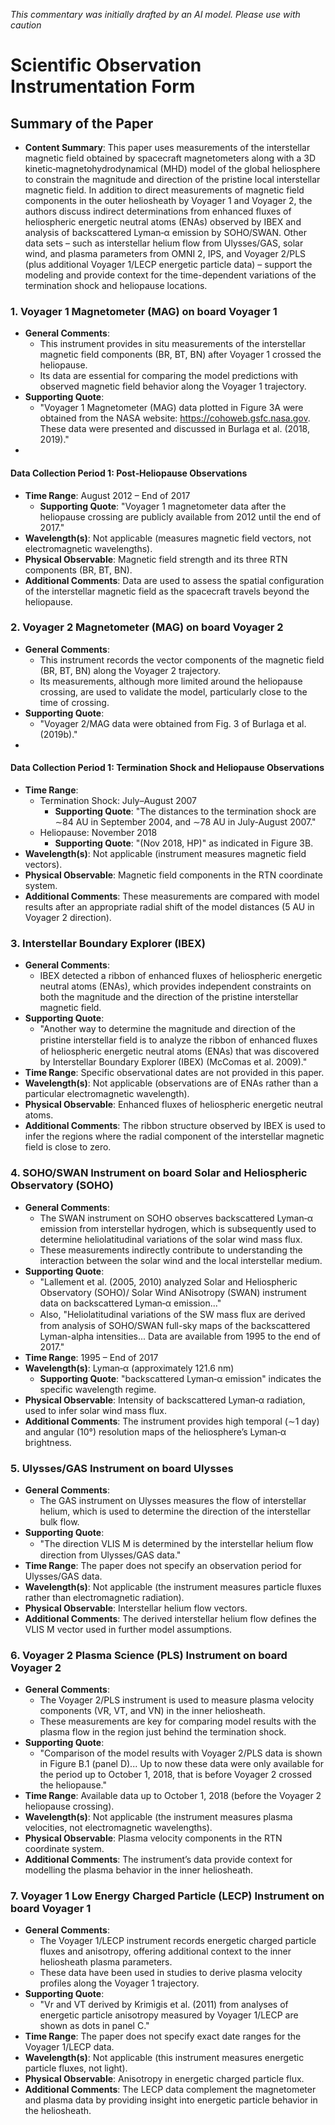 _This commentary was initially drafted by an AI model. Please use with caution_

# Scientific Observation Instrumentation Form

## Summary of the Paper
- **Content Summary**: This paper uses measurements of the interstellar magnetic field obtained by spacecraft magnetometers along with a 3D kinetic‑magnetohydrodynamical (MHD) model of the global heliosphere to constrain the magnitude and direction of the pristine local interstellar magnetic field. In addition to direct measurements of magnetic field components in the outer heliosheath by Voyager 1 and Voyager 2, the authors discuss indirect determinations from enhanced fluxes of heliospheric energetic neutral atoms (ENAs) observed by IBEX and analysis of backscattered Lyman‑α emission by SOHO/SWAN. Other data sets – such as interstellar helium flow from Ulysses/GAS, solar wind, and plasma parameters from OMNI 2, IPS, and Voyager 2/PLS (plus additional Voyager 1/LECP energetic particle data) – support the modeling and provide context for the time-dependent variations of the termination shock and heliopause locations.

### 1. Voyager 1 Magnetometer (MAG) on board Voyager 1
- **General Comments**:
   - This instrument provides in situ measurements of the interstellar magnetic field components (BR, BT, BN) after Voyager 1 crossed the heliopause.
   - Its data are essential for comparing the model predictions with observed magnetic field behavior along the Voyager 1 trajectory.
- **Supporting Quote**:
   - "Voyager 1 Magnetometer (MAG) data plotted in Figure 3A were obtained from the NASA website: https://cohoweb.gsfc.nasa.gov. These data were presented and discussed in Burlaga et al. (2018, 2019)." 
- 
#### Data Collection Period 1: Post‑Heliopause Observations
- **Time Range**: August 2012 – End of 2017  
   - **Supporting Quote**: "Voyager 1 magnetometer data after the heliopause crossing are publicly available from 2012 until the end of 2017."
- **Wavelength(s)**: Not applicable (measures magnetic field vectors, not electromagnetic wavelengths).
- **Physical Observable**: Magnetic field strength and its three RTN components (BR, BT, BN).
- **Additional Comments**: Data are used to assess the spatial configuration of the interstellar magnetic field as the spacecraft travels beyond the heliopause.

### 2. Voyager 2 Magnetometer (MAG) on board Voyager 2
- **General Comments**:
   - This instrument records the vector components of the magnetic field (BR, BT, BN) along the Voyager 2 trajectory.
   - Its measurements, although more limited around the heliopause crossing, are used to validate the model, particularly close to the time of crossing.
- **Supporting Quote**:
   - "Voyager 2/MAG data were obtained from Fig. 3 of Burlaga et al. (2019b)."
- 
#### Data Collection Period 1: Termination Shock and Heliopause Observations
- **Time Range**: 
   - Termination Shock: July–August 2007  
      - **Supporting Quote**: "The distances to the termination shock are ∼84 AU in September 2004, and ∼78 AU in July-August 2007."
   - Heliopause: November 2018  
      - **Supporting Quote**: "(Nov 2018, HP)" as indicated in Figure 3B.
- **Wavelength(s)**: Not applicable (instrument measures magnetic field vectors).
- **Physical Observable**: Magnetic field components in the RTN coordinate system.
- **Additional Comments**: These measurements are compared with model results after an appropriate radial shift of the model distances (5 AU in Voyager 2 direction).

### 3. Interstellar Boundary Explorer (IBEX)
- **General Comments**:
   - IBEX detected a ribbon of enhanced fluxes of heliospheric energetic neutral atoms (ENAs), which provides independent constraints on both the magnitude and the direction of the pristine interstellar magnetic field.
- **Supporting Quote**:
   - "Another way to determine the magnitude and direction of the pristine interstellar field is to analyze the ribbon of enhanced ﬂuxes of heliospheric energetic neutral atoms (ENAs) that was discovered by Interstellar Boundary Explorer (IBEX) (McComas et al. 2009)."
- **Time Range**: Specific observational dates are not provided in this paper.
- **Wavelength(s)**: Not applicable (observations are of ENAs rather than a particular electromagnetic wavelength).
- **Physical Observable**: Enhanced fluxes of heliospheric energetic neutral atoms.
- **Additional Comments**: The ribbon structure observed by IBEX is used to infer the regions where the radial component of the interstellar magnetic field is close to zero.

### 4. SOHO/SWAN Instrument on board Solar and Heliospheric Observatory (SOHO)
- **General Comments**:
   - The SWAN instrument on SOHO observes backscattered Lyman‑α emission from interstellar hydrogen, which is subsequently used to determine heliolatitudinal variations of the solar wind mass flux.
   - These measurements indirectly contribute to understanding the interaction between the solar wind and the local interstellar medium.
- **Supporting Quote**:
   - "Lallement et al. (2005, 2010) analyzed Solar and Heliospheric Observatory (SOHO)/ Solar Wind ANisotropy (SWAN) instrument data on backscattered Lyman‑α emission..."
   - Also, "Heliolatitudinal variations of the SW mass ﬂux are derived from analysis of SOHO/SWAN full-sky maps of the backscattered Lyman-alpha intensities... Data are available from 1995 to the end of 2017."
- **Time Range**: 1995 – End of 2017
- **Wavelength(s)**: Lyman‑α (approximately 121.6 nm)
   - **Supporting Quote**: "backscattered Lyman‑α emission" indicates the specific wavelength regime.
- **Physical Observable**: Intensity of backscattered Lyman‑α radiation, used to infer solar wind mass flux.
- **Additional Comments**: The instrument provides high temporal (∼1 day) and angular (10°) resolution maps of the heliosphere’s Lyman‑α brightness.

### 5. Ulysses/GAS Instrument on board Ulysses
- **General Comments**:
   - The GAS instrument on Ulysses measures the flow of interstellar helium, which is used to determine the direction of the interstellar bulk flow.
- **Supporting Quote**:
   - "The direction VLIS M is determined by the interstellar helium ﬂow direction from Ulysses/GAS data."
- **Time Range**: The paper does not specify an observation period for Ulysses/GAS data.
- **Wavelength(s)**: Not applicable (the instrument measures particle fluxes rather than electromagnetic radiation).
- **Physical Observable**: Interstellar helium flow vectors.
- **Additional Comments**: The derived interstellar helium flow defines the VLIS M vector used in further model assumptions.

### 6. Voyager 2 Plasma Science (PLS) Instrument on board Voyager 2
- **General Comments**:
   - The Voyager 2/PLS instrument is used to measure plasma velocity components (VR, VT, and VN) in the inner heliosheath.
   - These measurements are key for comparing model results with the plasma flow in the region just behind the termination shock.
- **Supporting Quote**:
   - "Comparison of the model results with Voyager 2/PLS data is shown in Figure B.1 (panel D)... Up to now these data were only available for the period up to October 1, 2018, that is before Voyager 2 crossed the heliopause."
- **Time Range**: Available data up to October 1, 2018 (before the Voyager 2 heliopause crossing).
- **Wavelength(s)**: Not applicable (the instrument measures plasma velocities, not electromagnetic wavelengths).
- **Physical Observable**: Plasma velocity components in the RTN coordinate system.
- **Additional Comments**: The instrument’s data provide context for modelling the plasma behavior in the inner heliosheath.

### 7. Voyager 1 Low Energy Charged Particle (LECP) Instrument on board Voyager 1
- **General Comments**:
   - The Voyager 1/LECP instrument records energetic charged particle fluxes and anisotropy, offering additional context to the inner heliosheath plasma parameters.
   - These data have been used in studies to derive plasma velocity profiles along the Voyager 1 trajectory.
- **Supporting Quote**:
   - "Vr and VT derived by Krimigis et al. (2011) from analyses of energetic particle anisotropy measured by Voyager 1/LECP are shown as dots in panel C."
- **Time Range**: The paper does not specify exact date ranges for the Voyager 1/LECP data.
- **Wavelength(s)**: Not applicable (this instrument measures energetic particle fluxes, not light).
- **Physical Observable**: Anisotropy in energetic charged particle flux.
- **Additional Comments**: The LECP data complement the magnetometer and plasma data by providing insight into energetic particle behavior in the heliosheath.
